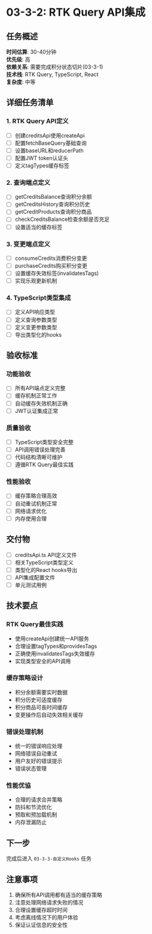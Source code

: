 # 03-3-2: RTK Query API集成

## 任务概述
**时间估算**: 30-40分钟  
**优先级**: 高  
**依赖关系**: 需要完成积分状态切片(03-3-1)  
**技术栈**: RTK Query, TypeScript, React  
**复杂度**: 中等

## 详细任务清单

### 1. RTK Query API定义
- [ ] 创建creditsApi使用createApi
- [ ] 配置fetchBaseQuery基础查询
- [ ] 设置baseURL和reducerPath
- [ ] 配置JWT token认证头
- [ ] 定义tagTypes缓存标签

### 2. 查询端点定义
- [ ] getCreditsBalance查询积分余额
- [ ] getCreditsHistory查询积分历史
- [ ] getCreditProducts查询积分商品
- [ ] checkCreditsBalance检查余额是否充足
- [ ] 设置适当的缓存标签

### 3. 变更端点定义
- [ ] consumeCredits消费积分变更
- [ ] purchaseCredits购买积分变更
- [ ] 设置缓存失效标签(invalidatesTags)
- [ ] 实现乐观更新机制

### 4. TypeScript类型集成
- [ ] 定义API响应类型
- [ ] 定义查询参数类型
- [ ] 定义变更参数类型
- [ ] 导出类型化的hooks

## 验收标准

### 功能验收
- [ ] 所有API端点定义完整
- [ ] 缓存机制正常工作
- [ ] 自动缓存失效机制正确
- [ ] JWT认证集成正常

### 质量验收
- [ ] TypeScript类型安全完整
- [ ] API调用错误处理完善
- [ ] 代码结构清晰可维护
- [ ] 遵循RTK Query最佳实践

### 性能验收
- [ ] 缓存策略合理高效
- [ ] 自动重试机制正常
- [ ] 网络请求优化
- [ ] 内存使用合理

## 交付物
- [ ] creditsApi.ts API定义文件
- [ ] 相关TypeScript类型定义
- [ ] 类型化的React hooks导出
- [ ] API集成配置文件
- [ ] 单元测试用例

## 技术要点

### RTK Query最佳实践
- 使用createApi创建统一API服务
- 合理设置tagTypes和providesTags
- 正确使用invalidatesTags失效缓存
- 实现类型安全的API调用

### 缓存策略设计
- 积分余额需要实时数据
- 积分历史可适度缓存
- 积分商品可長时间缓存
- 变更操作后自动失效相关缓存

### 错误处理机制
- 统一的错误响应处理
- 网络错误自动重试
- 用户友好的错误提示
- 错误状态管理

### 性能优協
- 合理的请求合并策略
- 防抖和节流优化
- 预取和预加载机制
- 内存泄漏防止

## 下一步
完成后进入 `03-3-3-自定义Hooks` 任务

## 注意事项
1. 确保所有API调用都有适当的缓存策略
2. 注意处理网络请求失败的情况
3. 合理设置缓存超时时间
4. 考虑离线情况下的用户体验
5. 保证认证信息的安全性